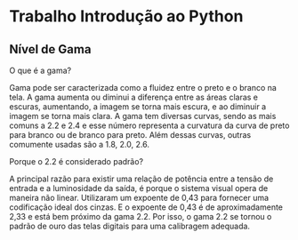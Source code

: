 # Trabalho Introdução ao Python

<h2>Nível de Gama</h2>

O que é a gama?

Gama pode ser caracterizada como a fluidez entre o preto e o branco na tela. A gama aumenta ou diminui a diferença entre as áreas claras e escuras, aumentando, a imagem se torna mais escura, e ao diminuir a imagem se torna mais clara. A gama tem diversas curvas, sendo as mais comuns a 2.2 e 2.4 e esse número representa a curvatura da curva de preto para branco ou de branco para preto. Além dessas curvas, outras comumente usadas são a 1.8, 2.0, 2.6.

Porque o 2.2 é considerado padrão?

A principal razão para existir uma relação de potência entre a tensão de entrada e a luminosidade da saída, é porque o sistema visual opera de maneira não linear. Utilizaram um expoente de 0,43 para fornecer uma codificação ideal dos cinzas. E o expoente de 0,43 é de aproximadamente 2,33 e está bem próximo da gama 2.2. Por isso, o gama 2.2 se tornou o padrão de ouro das telas digitais para uma calibragem adequada.

